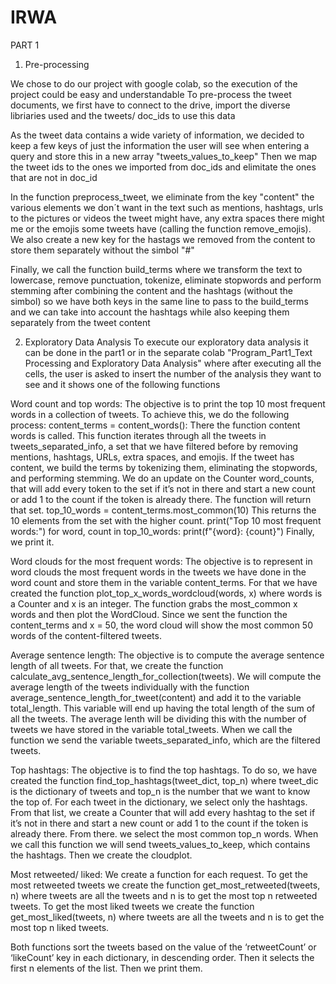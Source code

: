 # IRWA

PART 1

1. Pre-processing

We chose to do our project with google colab, so the execution of the project could be easy and understandable
To pre-process the tweet documents, we first have to connect to the drive, import the diverse libriaries used 
and the tweets/ doc_ids to use this data

As the tweet data contains a wide variety of information, we decided to keep a few keys of just the information
the user will see when entering a query and store this in a new array "tweets_values_to_keep"
Then we map the tweet ids to the ones we imported from doc_ids and elimitate the ones that are not in doc_id

In the function preprocess_tweet, we eliminate from the key "content" the various elements we don´t want in the text
such as mentions, hashtags, urls to the pictures or videos the tweet might have, any extra spaces there might me 
or the emojis some tweets have (calling the function remove_emojis). We also create a new key for the hastags we 
removed from the content to store them separately without the simbol "#" 

Finally, we call the function build_terms where we transform the text to lowercase, remove punctuation,
tokenize, eliminate stopwords and perform stemming after combining the content and the hashtags (without the simbol)
so we have both keys in the same line to pass to the build_terms and we can take into account the hashtags
while also keeping them separately from the tweet content

2. Exploratory Data Analysis
To execute our exploratory data analysis it can be done in the part1 or in the separate colab "Program_Part1_Text Processing and Exploratory Data Analysis"
where after executing all the cells, the user is asked to insert the number of the analysis they want to see and it shows one of the following functions

Word count and top words:
The objective is to print the top 10 most frequent words in a collection of tweets. To achieve this, we do the following process:
content_terms = content_words():
There the function content words is called. This function iterates through all the tweets in tweets_separated_info, a set that we have filtered before by removing mentions, hashtags, URLs, extra spaces, and emojis. If the tweet has content, we build the terms by tokenizing them, eliminating the stopwords, and performing stemming. We do an update on the Counter word_counts, that will add every token to the set if it’s not in there and start a new count or add 1 to the count if the token is already there. The function will return that set.
top_10_words = content_terms.most_common(10)
This returns the 10 elements from the set with the higher count.
print("Top 10 most frequent words:")
for word, count in top_10_words:
  print(f"{word}: {count}")
Finally, we print it.

Word clouds for the most frequent words:
The objective is to represent in word clouds the most frequent words in the tweets we have done in the word count and store them in the variable content_terms. For that we have created the function plot_top_x_words_wordcloud(words, x) where words is a Counter and x is an integer.
The function grabs the most_common x words and then plot the WordCloud. Since we sent the function the content_terms and x = 50, the word cloud will show the most common 50 words of the content-filtered tweets.

Average sentence length:
The objective is to compute the average sentence length of all tweets. For that, we create the function calculate_avg_sentence_length_for_collection(tweets). We will compute the average length of the tweets individually with the function average_sentence_length_for_tweet(content) and add it to the variable total_length. This variable will end up having the total length of the sum of all the tweets. The average lenth will be dividing this with the number of tweets we have stored in the variable total_tweets. 
When we call the function we send the variable tweets_separated_info, which are the filtered tweets.

Top hashtags:
The objective is to find the top hashtags. To do so, we have created the function find_top_hashtags(tweet_dict, top_n) where tweet_dic is the dictionary of tweets and top_n is the number that we want to know the top of. 
For each tweet in the dictionary, we select only the hashtags. From that list, we create a Counter that will add every hashtag to the set if it’s not in there and start a new count or add 1 to the count if the token is already there. From there. we select the most common top_n words.
When we call this function we will send tweets_values_to_keep, which contains the hashtags. Then we create the cloudplot. 

Most retweeted/ liked:
We create a function for each request. 
To get the most retweeted tweets we create the function get_most_retweeted(tweets, n) where tweets are all the tweets and n is to get the most top n retweeted tweets. 
To get the most liked tweets we create the function get_most_liked(tweets, n) where tweets are all the tweets and n is to get the most top n liked tweets. 

Both functions sort the tweets based on the value of the ‘retweetCount’ or ‘likeCount’ key in each dictionary, in descending order. Then it selects the first n elements of the list. Then we print them.

